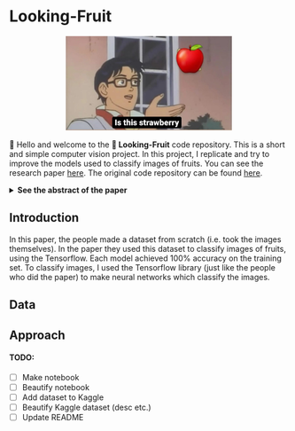 # Looking-Fruit

<p align="center">
    <img width=300 height=170 src="assets/meme.jpeg">
</p>

:wave: Hello and welcome to the **:apple: Looking-Fruit** code repository. This is a short and simple computer vision project. In this project, I replicate and try to improve the models used to classify images of fruits. You can see the research paper [here](https://www.researchgate.net/publication/321475443_Fruit_recognition_from_images_using_deep_learning). The original code repository can be found [here](https://github.com/Horea94/Fruit-Images-Dataset).

<details>
  <summary markdown="span"><strong>See the abstract of the paper</strong></summary>
    In this paper we introduce a new, high-quality, dataset of images
containing fruits. We also present the results of some numerical experiment for training a neural network to detect fruits. We discuss the
reason why we chose to use fruits in this project by proposing a few
applications that could use such classifier.
</details>

## Introduction

In this paper, the people made a dataset from scratch (i.e. took the images themselves). In the paper they used this dataset to classify images of fruits, using the Tensorflow. Each model achieved 100% accuracy on the training set. To classify images, I used the Tensorflow library (just like the people who did the paper) to make neural networks which classify the images.

## Data

## Approach

#### TODO:

- [ ] Make notebook
- [ ] Beautify notebook
- [ ] Add dataset to Kaggle
- [ ] Beautify Kaggle dataset (desc etc.)
- [ ] Update README
